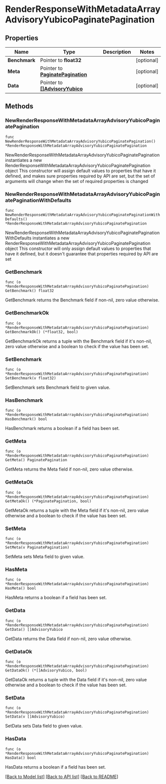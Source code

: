 # RenderResponseWithMetadataArrayAdvisoryYubicoPaginatePagination

## Properties

Name | Type | Description | Notes
------------ | ------------- | ------------- | -------------
**Benchmark** | Pointer to **float32** |  | [optional] 
**Meta** | Pointer to [**PaginatePagination**](PaginatePagination.md) |  | [optional] 
**Data** | Pointer to [**[]AdvisoryYubico**](AdvisoryYubico.md) |  | [optional] 

## Methods

### NewRenderResponseWithMetadataArrayAdvisoryYubicoPaginatePagination

`func NewRenderResponseWithMetadataArrayAdvisoryYubicoPaginatePagination() *RenderResponseWithMetadataArrayAdvisoryYubicoPaginatePagination`

NewRenderResponseWithMetadataArrayAdvisoryYubicoPaginatePagination instantiates a new RenderResponseWithMetadataArrayAdvisoryYubicoPaginatePagination object
This constructor will assign default values to properties that have it defined,
and makes sure properties required by API are set, but the set of arguments
will change when the set of required properties is changed

### NewRenderResponseWithMetadataArrayAdvisoryYubicoPaginatePaginationWithDefaults

`func NewRenderResponseWithMetadataArrayAdvisoryYubicoPaginatePaginationWithDefaults() *RenderResponseWithMetadataArrayAdvisoryYubicoPaginatePagination`

NewRenderResponseWithMetadataArrayAdvisoryYubicoPaginatePaginationWithDefaults instantiates a new RenderResponseWithMetadataArrayAdvisoryYubicoPaginatePagination object
This constructor will only assign default values to properties that have it defined,
but it doesn't guarantee that properties required by API are set

### GetBenchmark

`func (o *RenderResponseWithMetadataArrayAdvisoryYubicoPaginatePagination) GetBenchmark() float32`

GetBenchmark returns the Benchmark field if non-nil, zero value otherwise.

### GetBenchmarkOk

`func (o *RenderResponseWithMetadataArrayAdvisoryYubicoPaginatePagination) GetBenchmarkOk() (*float32, bool)`

GetBenchmarkOk returns a tuple with the Benchmark field if it's non-nil, zero value otherwise
and a boolean to check if the value has been set.

### SetBenchmark

`func (o *RenderResponseWithMetadataArrayAdvisoryYubicoPaginatePagination) SetBenchmark(v float32)`

SetBenchmark sets Benchmark field to given value.

### HasBenchmark

`func (o *RenderResponseWithMetadataArrayAdvisoryYubicoPaginatePagination) HasBenchmark() bool`

HasBenchmark returns a boolean if a field has been set.

### GetMeta

`func (o *RenderResponseWithMetadataArrayAdvisoryYubicoPaginatePagination) GetMeta() PaginatePagination`

GetMeta returns the Meta field if non-nil, zero value otherwise.

### GetMetaOk

`func (o *RenderResponseWithMetadataArrayAdvisoryYubicoPaginatePagination) GetMetaOk() (*PaginatePagination, bool)`

GetMetaOk returns a tuple with the Meta field if it's non-nil, zero value otherwise
and a boolean to check if the value has been set.

### SetMeta

`func (o *RenderResponseWithMetadataArrayAdvisoryYubicoPaginatePagination) SetMeta(v PaginatePagination)`

SetMeta sets Meta field to given value.

### HasMeta

`func (o *RenderResponseWithMetadataArrayAdvisoryYubicoPaginatePagination) HasMeta() bool`

HasMeta returns a boolean if a field has been set.

### GetData

`func (o *RenderResponseWithMetadataArrayAdvisoryYubicoPaginatePagination) GetData() []AdvisoryYubico`

GetData returns the Data field if non-nil, zero value otherwise.

### GetDataOk

`func (o *RenderResponseWithMetadataArrayAdvisoryYubicoPaginatePagination) GetDataOk() (*[]AdvisoryYubico, bool)`

GetDataOk returns a tuple with the Data field if it's non-nil, zero value otherwise
and a boolean to check if the value has been set.

### SetData

`func (o *RenderResponseWithMetadataArrayAdvisoryYubicoPaginatePagination) SetData(v []AdvisoryYubico)`

SetData sets Data field to given value.

### HasData

`func (o *RenderResponseWithMetadataArrayAdvisoryYubicoPaginatePagination) HasData() bool`

HasData returns a boolean if a field has been set.


[[Back to Model list]](../README.md#documentation-for-models) [[Back to API list]](../README.md#documentation-for-api-endpoints) [[Back to README]](../README.md)


